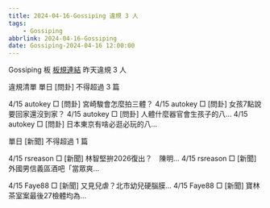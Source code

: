 ```yaml
---
title: 2024-04-16-Gossiping 違規 3 人
tags:
    - Gossiping
abbrlink: 2024-04-16-Gossiping
date: Gossiping-2024-04-16 12:00:00
---
```

Gossiping 板 [板規連結](https://www.ptt.cc/bbs/Gossiping/M.1637425085.A.07D.html)
昨天違規 3 人
<!-- more -->

違規清單
單日 [問卦] 不得超過 3 篇

4/15 autokey □ [問卦] 宮崎駿會怎麼拍三體？
4/15 autokey □ [問卦] 女孩7點說要回家還沒到家？
4/15 autokey □ [問卦] 人體什麼器官會生孩子的八…
4/15 autokey □ [問卦] 日本東京有啥必逛必玩的八…

單日 [新聞] 不得超過 1 篇

4/15 rsreason □ [新聞] 林智堅拚2026復出？　陳明…
4/15 rsreason □ [新聞] 外國男信義區酒吧「當眾爽…

4/15 Faye88 □ [新聞] 又見兒虐？北市幼兒硬腦膜…
4/15 Faye88 □ [新聞] 寶林茶室案最後27檢體均為…